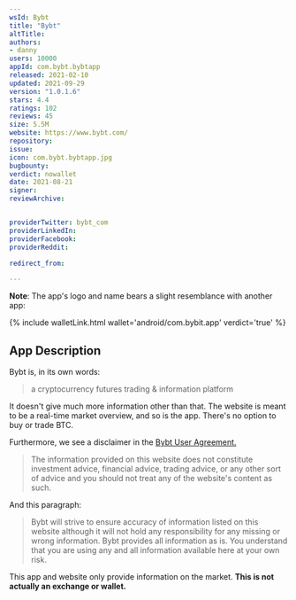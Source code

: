 ```yaml
---
wsId: Bybt
title: "Bybt"
altTitle: 
authors:
- danny
users: 10000
appId: com.bybt.bybtapp
released: 2021-02-10
updated: 2021-09-29
version: "1.0.1.6"
stars: 4.4
ratings: 102
reviews: 45
size: 5.5M
website: https://www.bybt.com/
repository: 
issue: 
icon: com.bybt.bybtapp.jpg
bugbounty: 
verdict: nowallet
date: 2021-08-21
signer: 
reviewArchive:


providerTwitter: bybt_com
providerLinkedIn: 
providerFacebook: 
providerReddit: 

redirect_from:

---
```



**Note**: The app's logo and name bears a slight resemblance with another app:

{% include walletLink.html wallet='android/com.bybit.app' verdict='true' %}


## App Description

Bybt is, in its own words:

>  a cryptocurrency futures trading & information platform

It doesn't give much more information other than that. The website is meant to be a real-time market overview, and so is the app. There's no option to buy or trade BTC.

Furthermore, we see a disclaimer in the [Bybt User Agreement.](https://www.bybt.com/Disclaimer)

> The information provided on this website does not constitute investment advice, financial advice, trading advice, or any other sort of advice and you should not treat any of the website's content as such.

And this paragraph:

> Bybt will strive to ensure accuracy of information listed on this website although it will not hold any responsibility for any missing or wrong information. Bybt provides all information as is. You understand that you are using any and all information available here at your own risk.

This app and website only provide information on the market. **This is not actually an exchange or wallet.**
